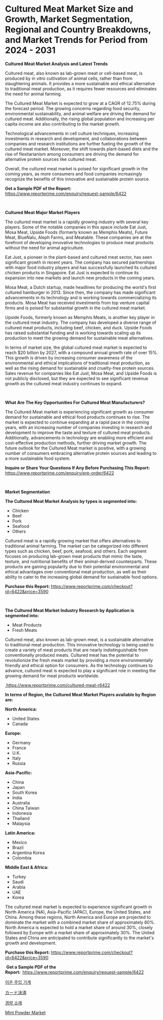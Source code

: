 <p><h1>Cultured Meat Market Size and Growth, Market Segmentation, Regional and Country Breakdowns, and Market Trends for Period from 2024 -  2031</h1></p><p><strong>Cultured Meat Market Analysis and Latest Trends</strong></p>
<p><p>Cultured meat, also known as lab-grown meat or cell-based meat, is produced by in vitro cultivation of animal cells, rather than from slaughtering animals. It provides a more sustainable and ethical alternative to traditional meat production, as it requires fewer resources and eliminates the need for animal farming.</p><p>The Cultured Meat Market is expected to grow at a CAGR of 12.75% during the forecast period. The growing concerns regarding food security, environmental sustainability, and animal welfare are driving the demand for cultured meat. Additionally, the rising global population and increasing per capita income are also contributing to the market growth.</p><p>Technological advancements in cell culture techniques, increasing investments in research and development, and collaborations between companies and research institutions are further fueling the growth of the cultured meat market. Moreover, the shift towards plant-based diets and the rise of flexitarianism among consumers are driving the demand for alternative protein sources like cultured meat.</p><p>Overall, the cultured meat market is poised for significant growth in the coming years, as more consumers and food companies increasingly recognize the benefits of this innovative and sustainable protein source.</p></p>
<p><strong>Get a Sample PDF of the Report:&nbsp;</strong> <a href="https://www.reportprime.com/enquiry/request-sample/6422">https://www.reportprime.com/enquiry/request-sample/6422</a></p>
<p>&nbsp;</p>
<p><strong>Cultured Meat Major Market Players</strong></p>
<p><p>The cultured meat market is a rapidly growing industry with several key players. Some of the notable companies in this space include Eat Just, Mosa Meat, Upside Foods (formerly known as Memphis Meats), Future Meat, BlueNalu, Aleph Farms, and Meatable. These companies are at the forefront of developing innovative technologies to produce meat products without the need for animal agriculture.</p><p>Eat Just, a pioneer in the plant-based and cultured meat sector, has seen significant growth in recent years. The company has secured partnerships with major food industry players and has successfully launched its cultured chicken products in Singapore. Eat Just is expected to continue its expansion into new markets and launch new products in the coming years.</p><p>Mosa Meat, a Dutch startup, made headlines for producing the world's first cultured hamburger in 2013. Since then, the company has made significant advancements in its technology and is working towards commercializing its products. Mosa Meat has received investments from top venture capital firms and is poised for substantial growth in the cultured meat market.</p><p>Upside Foods, formerly known as Memphis Meats, is another key player in the cultured meat industry. The company has developed a diverse range of cultured meat products, including beef, chicken, and duck. Upside Foods has raised substantial funding and is working towards scaling up its production to meet the growing demand for sustainable meat alternatives.</p><p>In terms of market size, the global cultured meat market is expected to reach $20 billion by 2027, with a compound annual growth rate of over 15%. This growth is driven by increasing consumer awareness of the environmental and ethical implications of traditional meat production, as well as the rising demand for sustainable and cruelty-free protein sources. Sales revenue for companies like Eat Just, Mosa Meat, and Upside Foods is not publicly disclosed, but they are expected to see significant revenue growth as the cultured meat industry continues to expand.</p></p>
<p>&nbsp;</p>
<p><strong>What Are The Key Opportunities For Cultured Meat Manufacturers?</strong></p>
<p><p>The Cultured Meat market is experiencing significant growth as consumer demand for sustainable and ethical food products continues to rise. The market is expected to continue expanding at a rapid pace in the coming years, with an increasing number of companies investing in research and development to improve the taste and texture of cultured meat products. Additionally, advancements in technology are enabling more efficient and cost-effective production methods, further driving market growth. The future outlook for the Cultured Meat market is positive, with a growing number of consumers embracing alternative protein sources and leading to a more sustainable food system.</p></p>
<p><strong>Inquire or Share Your Questions If Any Before Purchasing This Report:</strong> <a href="https://www.reportprime.com/enquiry/pre-order/6422">https://www.reportprime.com/enquiry/pre-order/6422</a></p>
<p>&nbsp;</p>
<p><strong>Market Segmentation</strong></p>
<p><strong>The Cultured Meat Market Analysis by types is segmented into:</strong></p>
<p><ul><li>Chicken</li><li>Beef</li><li>Pork</li><li>Seafood</li><li>Others</li></ul></p>
<p><p>Cultured meat is a rapidly growing market that offers alternatives to traditional animal farming. The market can be categorized into different types such as chicken, beef, pork, seafood, and others. Each segment focuses on producing lab-grown meat products that mimic the taste, texture, and nutritional benefits of their animal-derived counterparts. These products are gaining popularity due to their potential environmental and ethical advantages over conventional meat production, as well as their ability to cater to the increasing global demand for sustainable food options.</p></p>
<p><strong>Purchase this Report:&nbsp;</strong><a href="https://www.reportprime.com/checkout?id=6422&price=3590">https://www.reportprime.com/checkout?id=6422&price=3590</a></p>
<p>&nbsp;</p>
<p><strong>The Cultured Meat Market Industry Research by Application is segmented into:</strong></p>
<p><ul><li>Meat Products</li><li>Fresh Meats</li></ul></p>
<p><p>Cultured meat, also known as lab-grown meat, is a sustainable alternative to traditional meat production. This innovative technology is being used to create a variety of meat products that are nearly indistinguishable from conventionally produced meats. Cultured meat has the potential to revolutionize the fresh meats market by providing a more environmentally friendly and ethical option for consumers. As the technology continues to advance, cultured meat is expected to play a significant role in meeting the growing demand for meat products worldwide.</p></p>
<p><a href="https://www.reportprime.com/cultured-meat-r6422">&nbsp;https://www.reportprime.com/cultured-meat-r6422</a></p>
<p><strong>In terms of Region, the Cultured Meat Market Players available by Region are:</strong></p>
<p>
    <p> <strong> North America: </strong>
        <ul>
            <li>United States</li>
            <li>Canada</li>
        </ul>
        </p> 
    <p> <strong> Europe: </strong>
        <ul>
            <li>Germany</li>
            <li>France</li>
            <li>U.K.</li>
            <li>Italy</li>
            <li>Russia</li>
        </ul>
        </p> 
    <p> <strong> Asia-Pacific: </strong>
        <ul>
            <li>China</li>
            <li>Japan</li>
            <li>South Korea</li>
            <li>India</li>
            <li>Australia</li>
            <li>China Taiwan</li>
            <li>Indonesia</li>
            <li>Thailand</li>
            <li>Malaysia</li>
        </ul>
        </p> 
    <p> <strong> Latin America: </strong>
        <ul>
            <li>Mexico</li>
            <li>Brazil</li>
            <li>Argentina Korea</li>
            <li>Colombia</li>
        </ul>
        </p> 
    <p> <strong> Middle East & Africa: </strong>
        <ul>
            <li>Turkey</li>
            <li>Saudi</li>
            <li>Arabia</li>
            <li>UAE</li>
            <li>Korea</li>
        </ul>
    </p>
    </p>
<p><p>The cultured meat market is expected to experience significant growth in North America (NA), Asia-Pacific (APAC), Europe, the United States, and China. Among these regions, North America and Europe are projected to dominate the market with a combined market share of approximately 60%. North America is expected to hold a market share of around 30%, closely followed by Europe with a market share of approximately 30%. The United States and China are anticipated to contribute significantly to the market's growth and development.</p></p>
<p><strong>Purchase this Report: </strong><a href="https://www.reportprime.com/checkout?id=6422&price=3590">https://www.reportprime.com/checkout?id=6422&price=3590</a></p>
<p>&nbsp;<strong>Get a Sample PDF of the Report:&nbsp;&nbsp;</strong><a href="https://www.reportprime.com/enquiry/request-sample/6422">https://www.reportprime.com/enquiry/request-sample/6422</a></p>
<p><strong></strong></p>
<p><p><a href="https://github.com/TimmyMann6767/Market-Research-Report-List-1/blob/main/457537117653.md">이온 주입 기계</a></p><p><a href="https://github.com/AriMuller2009/Market-Research-Report-List-1/blob/main/689978818877.md">カード決済</a></p><p><a href="https://github.com/JeromeRtyau89966/Market-Research-Report-List-1/blob/main/337633417654.md">경량 소재</a></p><p><a href="https://github.com/Airanohannonzb68e5pb53oc1/Market-Research-Report-List-1/blob/main/mint-powder-market.md">Mint Powder Market</a></p></p>